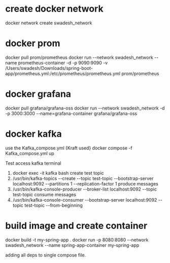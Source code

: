 # create docker network
docker network create swadesh_network

# docker prom
docker pull prom/prometheus
docker run --network swadesh_network --name prometheus-container -d -p 9090:9090 -v /Users/swadesh/Downloads/spring-boot-app/prometheus.yml:/etc/prometheus/prometheus.yml prom/prometheus

# docker grafana
docker pull grafana/grafana-oss
docker run --network swadesh_network -d -p 3000:3000 --name=grafana-container grafana/grafana-oss

# docker kafka 
use the Kafka_compose.yml {Kraft used}
docker compose -f Kafka_compose.yml up

Test 
access kafka terminal
1. docker exec -it kafka bash
create test topic
2. /usr/bin/kafka-topics --create --topic test-topic --bootstrap-server localhost:9092 --partitions 1 --replication-factor 1
produce messages 
3. /usr/bin/kafka-console-producer --broker-list localhost:9092 --topic test-topic
consume messages
4. /usr/bin/kafka-console-consumer --bootstrap-server localhost:9092 --topic test-topic --from-beginning

# build image and create container
docker build -t my-spring-app .
docker run -p 8080:8080 --network swadesh_network --name spring-app-container my-spring-app

adding all deps to single compose file. 